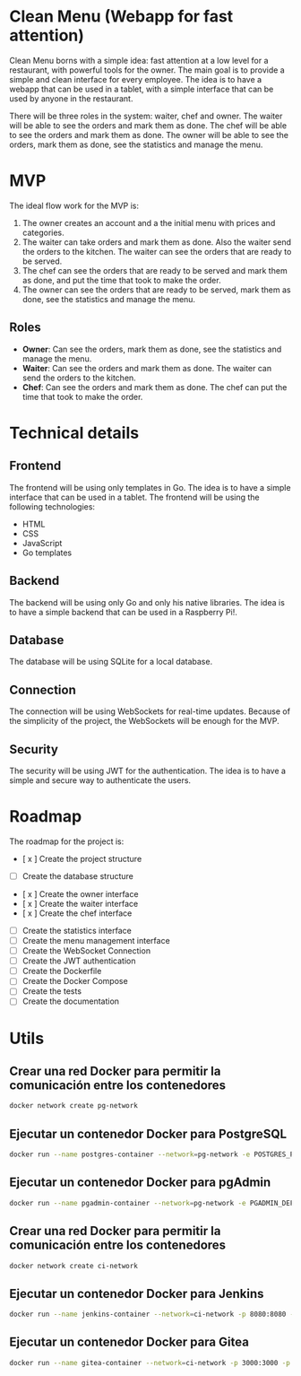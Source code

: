 # Clean Menu (Webapp for fast attention)

Clean Menu borns with a simple idea: fast attention at a low level for a restaurant, with powerful tools for the owner. The main goal is to provide a simple and clean interface for every employee. The idea is to have a webapp that can be used in a tablet, with a simple interface that can be used by anyone in the restaurant.

There will be three roles in the system: waiter, chef and owner. The waiter will be able to see the orders and mark them as done. The chef will be able to see the orders and mark them as done. The owner will be able to see the orders, mark them as done, see the statistics and manage the menu.

# MVP

The ideal flow work for the MVP is:

1. The owner creates an account and a the initial menu with prices and categories.
2. The waiter can take orders and mark them as done. Also the waiter send the orders to the kitchen. The waiter can see the orders that are ready to be served.
3. The chef can see the orders that are ready to be served and mark them as done, and put the time that took to make the order.
4. The owner can see the orders that are ready to be served, mark them as done, see the statistics and manage the menu.

## Roles 

- **Owner**: Can see the orders, mark them as done, see the statistics and manage the menu.
- **Waiter**: Can see the orders and mark them as done. The waiter can send the orders to the kitchen.
- **Chef**: Can see the orders and mark them as done. The chef can put the time that took to make the order.

# Technical details

## Frontend

The frontend will be using only templates in Go. The idea is to have a simple interface that can be used in a tablet. The frontend will be using the following technologies:

- HTML
- CSS
- JavaScript
- Go templates

## Backend

The backend will be using only Go and only his native libraries. The idea is to have a simple backend that can be used in a Raspberry Pi!.

## Database

The database will be using SQLite for a local database.

## Connection

The connection will be using WebSockets for real-time updates. Because of the simplicity of the project, the WebSockets will be enough for the MVP.

## Security

The security will be using JWT for the authentication. The idea is to have a simple and secure way to authenticate the users.

# Roadmap

The roadmap for the project is:

- [ x ] Create the project structure
- [ ] Create the database structure
- [ x ] Create the owner interface
- [ x ] Create the waiter interface
- [ x ] Create the chef interface
- [ ] Create the statistics interface
- [ ] Create the menu management interface
- [ ] Create the WebSocket Connection
- [ ] Create the JWT authentication
- [ ] Create the Dockerfile
- [ ] Create the Docker Compose
- [ ] Create the tests
- [ ] Create the documentation

# Utils

## Crear una red Docker para permitir la comunicación entre los contenedores
```bash
docker network create pg-network
```

## Ejecutar un contenedor Docker para PostgreSQL
```bash
docker run --name postgres-container --network=pg-network -e POSTGRES_PASSWORD=mysecretpassword -d postgres
```

## Ejecutar un contenedor Docker para pgAdmin
```bash
docker run --name pgadmin-container --network=pg-network -e PGADMIN_DEFAULT_EMAIL=user@example.com -e PGADMIN_DEFAULT_PASSWORD=admin -p 80:80 -d dpage/pgadmin4
```

## Crear una red Docker para permitir la comunicación entre los contenedores
```bash
docker network create ci-network
```

## Ejecutar un contenedor Docker para Jenkins
```bash
docker run --name jenkins-container --network=ci-network -p 8080:8080 -p 50000:50000 -v jenkins_home:/var/jenkins_home -d jenkins/jenkins:lts
```

## Ejecutar un contenedor Docker para Gitea
```bash
docker run --name gitea-container --network=ci-network -p 3000:3000 -p 222:22 -v gitea:/data -d gitea/gitea:latest
```